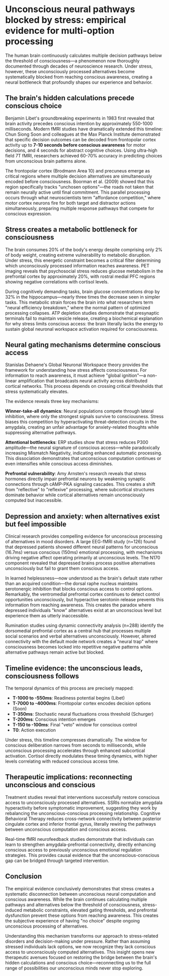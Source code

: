 # Unconscious neural pathways blocked by stress: empirical evidence for multi-option processing

The human brain continuously calculates multiple decision pathways below the threshold of consciousness—a phenomenon now thoroughly documented through decades of neuroscience research. Under stress, however, these unconsciously processed alternatives become systematically blocked from reaching conscious awareness, creating a neural bottleneck that profoundly shapes our experience and behavior.

## The brain's hidden calculations precede conscious choice

Benjamin Libet's groundbreaking experiments in 1983 first revealed that brain activity precedes conscious intention by approximately 550-1000 milliseconds. Modern fMRI studies have dramatically extended this timeline: Chun Siong Soon and colleagues at the Max Planck Institute demonstrated that specific decision outcomes can be decoded from frontopolar cortex activity up to **7-10 seconds before conscious awareness** for motor decisions, and 4 seconds for abstract cognitive choices. Using ultra-high field 7T fMRI, researchers achieved 60-70% accuracy in predicting choices from unconscious brain patterns alone.

The frontopolar cortex (Brodmann Area 10) and precuneus emerge as critical regions where multiple decision alternatives are simultaneously encoded before consciousness. Boorman et al. (2009) showed that this region specifically tracks "unchosen options"—the roads not taken that remain neurally active until final commitment. This parallel processing occurs through what neuroscientists term "affordance competition," where motor cortex neurons fire for both target and distractor actions simultaneously, preparing multiple response pathways that compete for conscious expression.

## Stress creates a metabolic bottleneck for consciousness

The brain consumes 20% of the body's energy despite comprising only 2% of body weight, creating extreme vulnerability to metabolic disruption. Under stress, this energetic constraint becomes a critical filter determining which unconsciously processed information reaches awareness. PET imaging reveals that psychosocial stress reduces glucose metabolism in the prefrontal cortex by approximately 20%, with rostral medial PFC regions showing negative correlations with cortisol levels.

During cognitively demanding tasks, brain glucose concentrations drop by 32% in the hippocampus—nearly three times the decrease seen in simpler tasks. This metabolic strain forces the brain into what researchers term "neural efficiency breakdown," where the normal pattern of optimized processing collapses. ATP depletion studies demonstrate that presynaptic terminals fail to maintain vesicle release, creating a biochemical explanation for why stress limits conscious access: the brain literally lacks the energy to sustain global neuronal workspace activation required for consciousness.

## Neural gating mechanisms determine conscious access

Stanislas Dehaene's Global Neuronal Workspace theory provides the framework for understanding how stress affects consciousness. For information to reach awareness, it must achieve "global ignition"—a non-linear amplification that broadcasts neural activity across distributed cortical networks. This process depends on crossing critical thresholds that stress systematically elevates.

The evidence reveals three key mechanisms:

**Winner-take-all dynamics**: Neural populations compete through lateral inhibition, where only the strongest signals survive to consciousness. Stress biases this competition by hyperactivating threat-detection circuits in the amygdala, creating an unfair advantage for anxiety-related thoughts while suppressing alternative pathways.

**Attentional bottlenecks**: ERP studies show that stress reduces P300 amplitude—the neural signature of conscious access—while paradoxically increasing Mismatch Negativity, indicating enhanced automatic processing. This dissociation demonstrates that unconscious computation continues or even intensifies while conscious access diminishes.

**Prefrontal vulnerability**: Amy Arnsten's research reveals that stress hormones directly impair prefrontal neurons by weakening synaptic connections through cAMP-PKA signaling cascades. This creates a shift from "reflective" to "reflexive" processing, where subcortical structures dominate behavior while cortical alternatives remain unconsciously computed but inaccessible.

## Depression and anxiety: when alternatives exist but feel impossible

Clinical research provides compelling evidence for unconscious processing of alternatives in mood disorders. A large EEG-fMRI study (n=126) found that depressed patients showed different neural patterns for unconscious (16.7ms) versus conscious (150ms) emotional processing, with mechanisms driving negative affect operating primarily at unconscious levels. The N170 component revealed that depressed brains process positive alternatives unconsciously but fail to grant them conscious access.

In learned helplessness—now understood as the brain's default state rather than an acquired condition—the dorsal raphe nucleus maintains serotonergic inhibition that blocks conscious access to control options. Remarkably, the ventromedial prefrontal cortex continues to detect control opportunities unconsciously, but hyperactive serotonin release prevents this information from reaching awareness. This creates the paradox where depressed individuals "know" alternatives exist at an unconscious level but experience them as utterly inaccessible.

Rumination studies using dynamic connectivity analysis (n=288) identify the dorsomedial prefrontal cortex as a central hub that processes multiple social scenarios and verbal alternatives unconsciously. However, altered connectivity with the default mode network creates a "neural trap" where consciousness becomes locked into repetitive negative patterns while alternative pathways remain active but blocked.

## Timeline evidence: the unconscious leads, consciousness follows

The temporal dynamics of this process are precisely mapped:

- **T-1000 to -550ms**: Readiness potential begins (Libet)
- **T-7000 to -4000ms**: Frontopolar cortex encodes decision options (Soon)
- **T-350ms**: Stochastic neural fluctuations cross threshold (Schurger)
- **T-200ms**: Conscious intention emerges
- **T-150 to -100ms**: Final "veto" window for conscious control
- **T0**: Action execution

Under stress, this timeline compresses dramatically. The window for conscious deliberation narrows from seconds to milliseconds, while unconscious processing accelerates through enhanced subcortical activation. Cortisol directly modulates these timing dynamics, with higher levels correlating with reduced conscious access time.

## Therapeutic implications: reconnecting unconscious and conscious

Treatment studies reveal that interventions successfully restore conscious access to unconsciously processed alternatives. SSRIs normalize amygdala hyperactivity before symptomatic improvement, suggesting they work by rebalancing the unconscious-conscious processing relationship. Cognitive Behavioral Therapy reduces cross-network connectivity between posterior cingulate cortex and inferior frontal gyrus, literally rewiring the pathways between unconscious computation and conscious access.

Real-time fMRI neurofeedback studies demonstrate that individuals can learn to strengthen amygdala-prefrontal connectivity, directly enhancing conscious access to previously unconscious emotional regulation strategies. This provides causal evidence that the unconscious-conscious gap can be bridged through targeted intervention.

## Conclusion

The empirical evidence conclusively demonstrates that stress creates a systematic disconnection between unconscious neural computation and conscious awareness. While the brain continues calculating multiple pathways and alternatives below the threshold of consciousness, stress-induced metabolic constraints, elevated gating thresholds, and prefrontal dysfunction prevent these options from reaching awareness. This creates the subjective experience of having "no choice" despite ongoing unconscious processing of alternatives.

Understanding this mechanism transforms our approach to stress-related disorders and decision-making under pressure. Rather than assuming stressed individuals lack options, we now recognize they lack conscious access to unconsciously computed alternatives. This insight opens new therapeutic avenues focused on restoring the bridge between the brain's hidden calculations and conscious choice—reconnecting us to the full range of possibilities our unconscious minds never stop exploring.